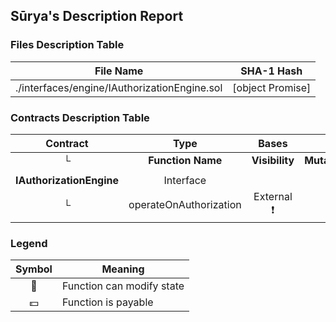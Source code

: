 ## Sūrya's Description Report

### Files Description Table


|  File Name  |  SHA-1 Hash  |
|-------------|--------------|
| ./interfaces/engine/IAuthorizationEngine.sol | [object Promise] |


### Contracts Description Table


|  Contract  |         Type        |       Bases      |                  |                 |
|:----------:|:-------------------:|:----------------:|:----------------:|:---------------:|
|     └      |  **Function Name**  |  **Visibility**  |  **Mutability**  |  **Modifiers**  |
||||||
| **IAuthorizationEngine** | Interface |  |||
| └ | operateOnAuthorization | External ❗️ | 🛑  |NO❗️ |


### Legend

|  Symbol  |  Meaning  |
|:--------:|-----------|
|    🛑    | Function can modify state |
|    💵    | Function is payable |
